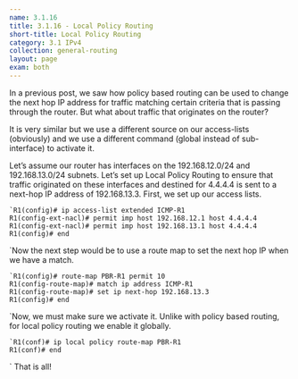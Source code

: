 ```yaml
---
name: 3.1.16
title: 3.1.16 - Local Policy Routing
short-title: Local Policy Routing
category: 3.1 IPv4
collection: general-routing
layout: page
exam: both
---
```

In a previous post, we saw how policy based routing can be used to change the next hop IP address for traffic matching certain criteria that is passing through the router. But what about traffic that originates on the router?

It is very similar but we use a different source on our access-lists (obviously) and we use a different command (global instead of sub-interface) to activate it.

Let’s assume our router has interfaces on the 192.168.12.0/24 and 192.168.13.0/24 subnets. Let’s set up Local Policy Routing to ensure that traffic originated on these interfaces and destined for 4.4.4.4 is sent to a next-hop IP address of 192.168.13.3. First, we set up our access lists.
```
`R1(config)# ip access-list extended ICMP-R1
R1(config-ext-nacl)# permit imp host 192.168.12.1 host 4.4.4.4
R1(config-ext-nacl)# permit imp host 192.168.13.1 host 4.4.4.4
R1(config)# end
```
\`Now the next step would be to use a route map to set the next hop IP when we have a match.
```
`R1(config)# route-map PBR-R1 permit 10
R1(config-route-map)# match ip address ICMP-R1
R1(config-route-map)# set ip next-hop 192.168.13.3
R1(config)# end
```
\`Now, we must make sure we activate it. Unlike with policy based routing, for local policy routing we enable it globally.
```
`R1(conf)# ip local policy route-map PBR-R1
R1(conf)# end
```
\`
That is all!